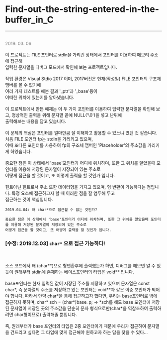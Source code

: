 ﻿# Find-out-the-string-entered-in-the-buffer_in_C<br>
<hr>
<br>
<font style = "font-size: 0.9rem; color: gray;">2019. 03. 06</font>
<br>
<br>
<font style = "font-family: 'Lato',sans-serif;">이 프로젝트는 FILE 포인터로 stdin을 가리킨 상태에서 포인터를 이용하여 메모리 주소에 접근해<br>
입력한 문자열을 디버그 모드에서 확인해 보는 프로젝트입니다.</font><br>
<br>
작업 환경은 Visual Stdio 2017 이며, 2017버전은 현재(작성일) FILE 포인터의 구조체 맴버를 볼 수 없기에<br>
여러 가지 테스트를 해본 결과 '_ptr'과 '_base'등이 <br>
어떠한 위치에 있는지를 알아냈습니다.<br>
<br>
이 프로젝트에서 만든 예제는 이 두 가지 포인터를 이용하여 입력한 문자열을 확인해 보고, 정상적인 출력을 위해 문자열 끝에 NULL('\0')을 넣고 난뒤에 <br>
출력해보는 내용을 담고 있습니다.<br>
<br>
이 문제의 핵심은 포인터를 얼마만큼 잘 이해하고 활용할 수 있느냐 였던 것 같습니다. 처음 FILE 포인터 fp는 stdin을 가리키고 있으며,<br>
이때 또다른 포인터를 사용하여 fp의 구조체 맴버인 'Placeholder'의 주소값을 가리키게 하였습니다.<br>
<br>
중요한 점은 이 상태에서 'base'포인터가 어디에 위치하며, 또한 그 위치를 알았을때 포인터를 이용해 저장된 문자열이 저장되어 있는 주소로<br>
어떻게 접근을 할 것이고, 또 어떻게 출력을 할 것인가 입니다.<br>
<br>
힌트아닌 힌트로서 주소 또한 데이터형을 가지고 있으며, 형 변환이 가능하다는 점입니다. 특정 요소에 접근하고자 할 때 이러한 점을 잘 염두해 두고<br>
접근하는 것이 핵심입니다.<br>

```
2019.04.04: 왜 char*으로 접근할 수 없는 것인가?

중요한 점은 이 상태에서 'base'포인터가 어디에 위치하며, 또한 그 위치를 알았을때 포인터를 이용해 저장된 문자열이 저장되어 있는 주소로
어떻게 접근을 할 것이고, 또 어떻게 출력을 할 것인가 입니다.
```


### [수정: 2019.12.03] ```char*``` 으로 접근 가능하다!


<br>

<br>
소스 코드에서 왜 (char**)으로 형변환후에 출력했는가 하면, 디버그를 해보면 알 수 있듯이 원래부터 stdin에 존재하는 베이스포인터의 타입은 void** 입니다.<br><br>
base포인터는 현재 입력된 값이 저장된 주소를 저장하고 있으며
문자열은 const char*, 즉 문자열의 주소를 저장하고 있는 포인터는 void**과 같은 이중 포인터가 되어야 합니다. 따라서 만약 char*을 통해 접근하고자 했다면, 우리는 base포인터로 밖에 접근하지 못하며, char* sch = (char*)base_p; -> *sch를 해도 base 포인터에 저장된 문자열이 저장된 곳의 주소값을 단순히 문자 형식으로만(char*을 역참조하여 출력하려면 char형이므로) 출력해줄 뿐입니다.
<br><br>
즉, 원래부터가 base 포인터의 타입은 2중 포인터이기 때문에 우리가 접근하여 문자열을 건드리고 싶다면 그 타입에 맞게 접근해야 원하고자 하는 답을 찾을 수 있다...<br>
<br>
<br>
